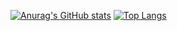 [![Anurag's GitHub stats](https://github-readme-stats.vercel.app/api?username=tatsuya087)](https://github.com/anuraghazra/github-readme-stats)
[![Top Langs](https://github-readme-stats.vercel.app/api/top-langs/?username=tatsuya087)](https://github.com/anuraghazra/github-readme-stats)
